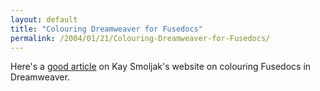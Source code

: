 ```yaml
---
layout: default
title: "Colouring Dreamweaver for Fusedocs"
permalink: /2004/01/21/Colouring-Dreamweaver-for-Fusedocs/
---
```


<P>Here's a <A class="" href="http://kay.smoljak.com/index.cfm/fuseaction/dwmx.fusedoc" target=_blank>good article</A> on Kay Smoljak's website on colouring Fusedocs in Dreamweaver.</P>